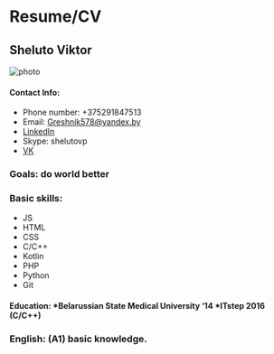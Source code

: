 # Resume/CV

## Sheluto Viktor

![photo](photo.png "Photo")

#### Contact Info: 
* Phone number: +375291847513 
* Email: Greshnik578@yandex.by 
* [LinkedIn](https://www.linkedin.com/in/viktor-sheluto/) 
* Skype: shelutovp 
* [VK](https://vk.com/ulybchivyi_doktor)

### Goals: do world better

### Basic skills:
* JS
* HTML
* CSS
* C/C++
* Kotlin
* PHP
* Python
* Git

#### Education: *Belarussian State Medical University ‘14 *ITstep 2016 (C/C++)

### English: (A1) basic knowledge.
